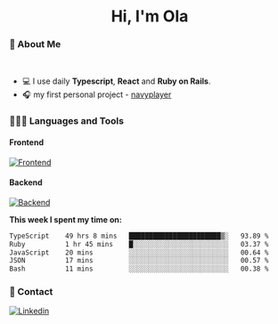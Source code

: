 <h1 align="center">Hi, I'm Ola</h1>

### 💅 About Me

<br/>

- 💻 I use daily **Typescript**, **React** and **Ruby on Rails**.
- 🎧 my first personal project - [navyplayer](https://navyplayer.netlify.app/)

### 👩🏻‍💻 Languages and Tools

#### Frontend

[![Frontend](https://skillicons.dev/icons?i=react,nextjs,ts,js,html,css,scss,tailwind)](https://skillicons.dev)

#### Backend
[![Backend](https://skillicons.dev/icons?i=nodejs,express,nestjs,rails,graphql)](https://skillicons.dev)

**This week I spent my time on:**

<!--START_SECTION:waka-->

```txt
TypeScript    49 hrs 8 mins   ███████████████████████▒░   93.89 %
Ruby          1 hr 45 mins    █░░░░░░░░░░░░░░░░░░░░░░░░   03.37 %
JavaScript    20 mins         ░░░░░░░░░░░░░░░░░░░░░░░░░   00.64 %
JSON          17 mins         ░░░░░░░░░░░░░░░░░░░░░░░░░   00.57 %
Bash          11 mins         ░░░░░░░░░░░░░░░░░░░░░░░░░   00.38 %
```

<!--END_SECTION:waka-->

### 📨 Contact
  
[![Linkedin](https://skillicons.dev/icons?i=linkedin)](https://linkedin.com/in/aleksandra-kamińska)

